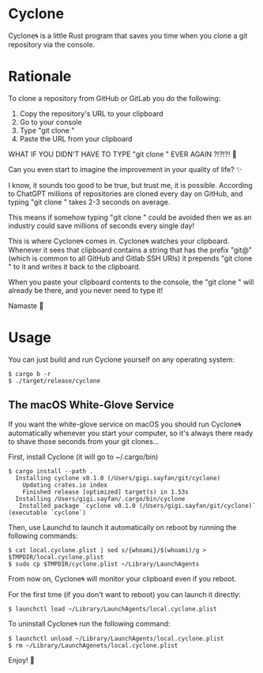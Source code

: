 # Cyclone

Cyclone🌀 is a little Rust program that saves you time
when you clone a git repository via the console.

# Rationale

To clone a repository from GitHub or GitLab you do the following:

1. Copy the repository's URL to your clipboard
2. Go to your console
3. Type "git clone "
4. Paste the URL from your clipboard

WHAT IF YOU DIDN'T HAVE TO TYPE "git clone " EVER AGAIN ?!?!?! 🤯

Can you even start to imagine the improvement in your quality of life? ✨

I know, it sounds too good to be true, but trust me, it is possible. According to ChatGPT millions
of repositories are cloned every day on GitHub, and typing "git clone " takes 2-3 seconds on
average.

This means if somehow typing "git clone " could be avoided then we as an industry
could save millions of seconds every single day!

This is where Cyclone🌀 comes in. Cyclone🌀 watches your clipboard. Whenever it sees that clipboard
contains a string that has the prefix "git@" (which is common to all GitHub and Gitlab SSH URIs) it
prepends "git clone " to it and writes it back
to the clipboard.

When you paste your clipboard contents to the console, the "git clone " will already
be there, and you never need to type it!

Namaste 🙏

# Usage

You can just build and run Cyclone yourself on any operating system:

```
$ cargo b -r
$ ./target/release/cyclone
```

## The macOS White-Glove Service

If you want the white-glove service on macOS you should run Cyclone🌀 automatically whenever you
start your
computer, so it's always there ready to shave those seconds from your git clones...

First, install Cyclone (it will go to ~/.cargo/bin)

```
$ cargo install --path .
  Installing cyclone v0.1.0 (/Users/gigi.sayfan/git/cyclone)
    Updating crates.io index
    Finished release [optimized] target(s) in 1.53s
  Installing /Users/gigi.sayfan/.cargo/bin/cyclone
   Installed package `cyclone v0.1.0 (/Users/gigi.sayfan/git/cyclone)` (executable `cyclone`)
```

Then, use Launchd to launch it automatically on reboot by running the following commands:

```
$ cat local.cyclone.plist | sed s/{whoami}/$(whoami)/g > $TMPDIR/local.cyclone.plist
$ sudo cp $TMPDIR/cyclone.plist ~/Library/LaunchAgents
```

From now on, Cyclone🌀 will monitor your clipboard even if you reboot.

For the first time (if you don't want to reboot) you can launch it directly:

```
$ launchctl load ~/Library/LaunchAgents/local.cyclone.plist
```

To uninstall Cyclone🌀 run the following command:

```
$ launchctl unload ~/Library/LaunchAgents/local.cyclone.plist
$ rm ~/Library/LaunchAgenets/local.cyclone.plist
```

Enjoy! 🥳 
